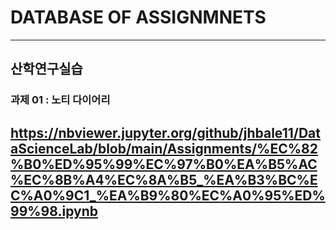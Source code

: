 # DATABASE OF ASSIGNMNETS
------------------------------------------------------
## 산학연구실습
### 과제 01 : 노티 다이어리

https://nbviewer.jupyter.org/github/jhbale11/DataScienceLab/blob/main/Assignments/%EC%82%B0%ED%95%99%EC%97%B0%EA%B5%AC%EC%8B%A4%EC%8A%B5_%EA%B3%BC%EC%A0%9C1_%EA%B9%80%EC%A0%95%ED%99%98.ipynb
-------------------------------------------------------
